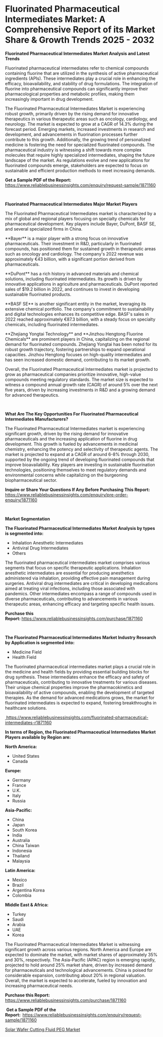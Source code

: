 <p><h1>Fluorinated Pharmaceutical Intermediates Market: A Comprehensive Report of its Market Share & Growth Trends 2025 - 2032</h1></p><p><strong>Fluorinated Pharmaceutical Intermediates Market Analysis and Latest Trends</strong></p>
<p><p>Fluorinated pharmaceutical intermediates refer to chemical compounds containing fluorine that are utilized in the synthesis of active pharmaceutical ingredients (APIs). These intermediates play a crucial role in enhancing the efficacy, bioavailability, and stability of drug formulations. The integration of fluorine into pharmaceutical compounds can significantly improve their pharmacological properties and metabolic profiles, making them increasingly important in drug development.</p><p>The Fluorinated Pharmaceutical Intermediates Market is experiencing robust growth, primarily driven by the rising demand for innovative therapeutics in various therapeutic areas such as oncology, cardiology, and neurology. The market is expected to grow at a CAGR of 14.3% during the forecast period. Emerging markets, increased investments in research and development, and advancements in fluorination processes further contribute to this growth. Additionally, the growing trend of personalized medicine is fostering the need for specialized fluorinated compounds. The pharmaceutical industry is witnessing a shift towards more complex molecules that require highly specialized intermediates, shaping the future landscape of the market. As regulations evolve and new applications for fluorinated compounds emerge, stakeholders are expected to focus on sustainable and efficient production methods to meet increasing demands.</p></p>
<p><strong>Get a Sample PDF of the Report:&nbsp;</strong> <a href="https://www.reliablebusinessinsights.com/enquiry/request-sample/1871160?utm_campaign=3350&utm_medium=2&utm_source=Github&utm_content=ia&utm_term=03042025&utm_id=fluorinated-pharmaceutical-intermediates">https://www.reliablebusinessinsights.com/enquiry/request-sample/1871160</a></p>
<p>&nbsp;</p>
<p><strong>Fluorinated Pharmaceutical Intermediates Major Market Players</strong></p>
<p><p>The Fluorinated Pharmaceutical Intermediates market is characterized by a mix of global and regional players focusing on specialty chemicals for pharmaceutical development. Key players include Bayer, DuPont, BASF SE, and several specialized firms in China.</p><p>**Bayer** is a major player with a strong focus on innovative pharmaceuticals. Their investment in R&D, particularly in fluorinated compounds, has positioned them for sustained growth in therapeutic areas such as oncology and cardiology. The company's 2022 revenue was approximately €43 billion, with a significant portion derived from pharmaceuticals.</p><p>**DuPont** has a rich history in advanced materials and chemical solutions, including fluorinated intermediates. Its growth is driven by innovative applications in agriculture and pharmaceuticals. DuPont reported sales of $19.2 billion in 2022, and continues to invest in developing sustainable fluorinated products.</p><p>**BASF SE** is another significant entity in the market, leveraging its extensive chemical portfolio. The company's commitment to sustainability and digital technologies enhances its competitive edge. BASF's sales in 2022 reached approximately €87.3 billion, with a steady focus on specialty chemicals, including fluorinated intermediates.</p><p>**Zhejiang Yongtai Technology** and **Jinzhou Hengtong Fluorine Chemicals** are prominent players in China, capitalizing on the regional demand for fluorinated compounds. Zhejiang Yongtai has been noted for its robust growth trajectory, fostering partnerships to expand operational capacities. Jinzhou Hengtong focuses on high-quality intermediates and has seen increased domestic demand, contributing to its market growth.</p><p>Overall, the Fluorinated Pharmaceutical Intermediates market is projected to grow as pharmaceutical companies prioritize innovative, high-value compounds meeting regulatory standards. The market size is expected to witness a compound annual growth rate (CAGR) of around 5% over the next five years, driven by increasing investments in R&D and a growing demand for advanced therapeutics.</p></p>
<p>&nbsp;</p>
<p><strong>What Are The Key Opportunities For Fluorinated Pharmaceutical Intermediates Manufacturers?</strong></p>
<p><p>The Fluorinated Pharmaceutical Intermediates market is experiencing significant growth, driven by the rising demand for innovative pharmaceuticals and the increasing application of fluorine in drug development. This growth is fueled by advancements in medicinal chemistry, enhancing the potency and selectivity of therapeutic agents. The market is projected to expand at a CAGR of around 6-8% through 2030, supported by the ongoing trend of developing fluorinated compounds that improve bioavailability. Key players are investing in sustainable fluorination technologies, positioning themselves to meet regulatory demands and environmental concerns while capitalizing on the burgeoning biopharmaceutical sector.</p></p>
<p><strong>Inquire or Share Your Questions If Any Before Purchasing This Report:</strong> <a href="https://www.reliablebusinessinsights.com/enquiry/pre-order-enquiry/1871160?utm_campaign=3350&utm_medium=2&utm_source=Github&utm_content=ia&utm_term=03042025&utm_id=fluorinated-pharmaceutical-intermediates">https://www.reliablebusinessinsights.com/enquiry/pre-order-enquiry/1871160</a></p>
<p>&nbsp;</p>
<p><strong>Market Segmentation</strong></p>
<p><strong>The Fluorinated Pharmaceutical Intermediates Market Analysis by types is segmented into:</strong></p>
<p><ul><li>Inhalation Anesthetic Intermediates</li><li>Antiviral Drug Intermediates</li><li>Others</li></ul></p>
<p><p>The fluorinated pharmaceutical intermediates market comprises various segments that focus on specific therapeutic applications. Inhalation anesthetic intermediates are essential for producing anesthetics administered via inhalation, providing effective pain management during surgeries. Antiviral drug intermediates are critical in developing medications aimed at treating viral infections, including those associated with pandemics. Other intermediates encompass a range of compounds used in diverse pharmaceuticals, contributing to advancements in various therapeutic areas, enhancing efficacy and targeting specific health issues.</p></p>
<p><strong>Purchase this Report:&nbsp;</strong><a href="https://www.reliablebusinessinsights.com/purchase/1871160?utm_campaign=3350&utm_medium=2&utm_source=Github&utm_content=ia&utm_term=03042025&utm_id=fluorinated-pharmaceutical-intermediates">https://www.reliablebusinessinsights.com/purchase/1871160</a></p>
<p>&nbsp;</p>
<p><strong>The Fluorinated Pharmaceutical Intermediates Market Industry Research by Application is segmented into:</strong></p>
<p><ul><li>Medicine Field</li><li>Health Field</li></ul></p>
<p><p>The fluorinated pharmaceutical intermediates market plays a crucial role in the medicine and health fields by providing essential building blocks for drug synthesis. These intermediates enhance the efficacy and safety of pharmaceuticals, contributing to innovative treatments for various diseases. Their unique chemical properties improve the pharmacokinetics and bioavailability of active compounds, enabling the development of targeted therapies. As the demand for advanced medications grows, the market for fluorinated intermediates is expected to expand, fostering breakthroughs in healthcare solutions.</p></p>
<p><a href="https://www.reliablebusinessinsights.com/fluorinated-pharmaceutical-intermediates-r1871160?utm_campaign=3350&utm_medium=2&utm_source=Github&utm_content=ia&utm_term=03042025&utm_id=fluorinated-pharmaceutical-intermediates">&nbsp;https://www.reliablebusinessinsights.com/fluorinated-pharmaceutical-intermediates-r1871160</a></p>
<p><strong>In terms of Region, the Fluorinated Pharmaceutical Intermediates Market Players available by Region are:</strong></p>
<p>
    <p> <strong> North America: </strong>
        <ul>
            <li>United States</li>
            <li>Canada</li>
        </ul>
        </p> 
    <p> <strong> Europe: </strong>
        <ul>
            <li>Germany</li>
            <li>France</li>
            <li>U.K.</li>
            <li>Italy</li>
            <li>Russia</li>
        </ul>
        </p> 
    <p> <strong> Asia-Pacific: </strong>
        <ul>
            <li>China</li>
            <li>Japan</li>
            <li>South Korea</li>
            <li>India</li>
            <li>Australia</li>
            <li>China Taiwan</li>
            <li>Indonesia</li>
            <li>Thailand</li>
            <li>Malaysia</li>
        </ul>
        </p> 
    <p> <strong> Latin America: </strong>
        <ul>
            <li>Mexico</li>
            <li>Brazil</li>
            <li>Argentina Korea</li>
            <li>Colombia</li>
        </ul>
        </p> 
    <p> <strong> Middle East & Africa: </strong>
        <ul>
            <li>Turkey</li>
            <li>Saudi</li>
            <li>Arabia</li>
            <li>UAE</li>
            <li>Korea</li>
        </ul>
    </p>
    </p>
<p><p>The Fluorinated Pharmaceutical Intermediates Market is witnessing significant growth across various regions. North America and Europe are expected to dominate the market, with market shares of approximately 35% and 30%, respectively. The Asia-Pacific (APAC) region is emerging rapidly, projected to hold around 25% market share, driven by increased demand for pharmaceuticals and technological advancements. China is poised for considerable expansion, contributing about 20% in regional valuation. Overall, the market is expected to accelerate, fueled by innovation and increasing pharmaceutical needs.</p></p>
<p><strong>Purchase this Report: </strong><a href="https://www.reliablebusinessinsights.com/purchase/1871160?utm_campaign=3350&utm_medium=2&utm_source=Github&utm_content=ia&utm_term=03042025&utm_id=fluorinated-pharmaceutical-intermediates">https://www.reliablebusinessinsights.com/purchase/1871160</a></p>
<p>&nbsp;<strong>Get a Sample PDF of the Report:&nbsp;&nbsp;</strong><a href="https://www.reliablebusinessinsights.com/enquiry/request-sample/1871160?utm_campaign=3350&utm_medium=2&utm_source=Github&utm_content=ia&utm_term=03042025&utm_id=fluorinated-pharmaceutical-intermediates">https://www.reliablebusinessinsights.com/enquiry/request-sample/1871160</a></p>
<p><strong></strong></p>
<p><p><a href="https://github.com/saoneubeh8/Market-Research-Report-List-1/blob/main/solar-wafer-cutting-fluid-peg-market.md?utm_campaign=3350&utm_medium=2&utm_source=Github&utm_content=ia&utm_term=03042025&utm_id=fluorinated-pharmaceutical-intermediates">Solar Wafer Cutting Fluid PEG Market</a></p></p>